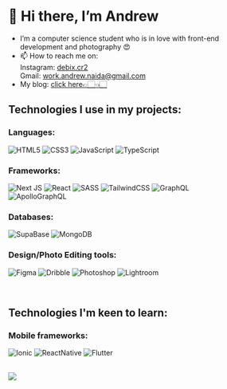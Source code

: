 <h1>👋 Hi there, I’m Andrew</h1>


- I’m a computer science student who is in love with front-end development and photography 😍
- 📫 How to reach me on: <br/>
    Instagram: [debix.cr2 ](https://www.instagram.com/debix.cr2/?next=%2F) <br/>
    Gmail: work.andrew.naida@gmail.com <br/>
- My blog: [click here👉🏻👈🏻](https://debix.vercel.app/)
 
<h2> Technologies I use in my projects: </h3>

<div>
  <h3>Languages:</h2>

  ![HTML5](https://img.shields.io/badge/html5-%23E34F26.svg?style=for-the-badge&logo=html5&logoColor=white)
  ![CSS3](https://img.shields.io/badge/css3-%231572B6.svg?style=for-the-badge&logo=css3&logoColor=white)
  ![JavaScript](https://img.shields.io/badge/javascript-%23323330.svg?style=for-the-badge&logo=javascript&logoColor=%23F7DF1E)
  ![TypeScript](https://img.shields.io/badge/typescript-%23007ACC.svg?style=for-the-badge&logo=typescript&logoColor=white)
</div>

<div>
  <h3>Frameworks:</h3>

  ![Next JS](https://img.shields.io/badge/Next-black?style=for-the-badge&logo=next.js&logoColor=white)
  ![React](https://img.shields.io/badge/react-%2320232a.svg?style=for-the-badge&logo=react&logoColor=%2361DAFB)
  ![SASS](https://img.shields.io/badge/SASS-hotpink.svg?style=for-the-badge&logo=SASS&logoColor=white)
  ![TailwindCSS](https://img.shields.io/badge/tailwindcss-%2338B2AC.svg?style=for-the-badge&logo=tailwind-css&logoColor=white)
  ![GraphQL](https://img.shields.io/badge/GraphQl-E10098?style=for-the-badge&logo=graphql&logoColor=white) <br/>
  ![ApolloGraphQL](https://img.shields.io/badge/Apollo%20GraphQL-311C87?&style=for-the-badge&logo=Apollo%20GraphQL&logoColor=white)
</div>

<div>
  <h3>Databases:</h3>

  ![SupaBase](https://img.shields.io/badge/Supabase-181818?style=for-the-badge&logo=supabase&logoColor=white)
  ![MongoDB](https://img.shields.io/badge/MongoDB-4EA94B?style=for-the-badge&logo=mongodb&logoColor=white)
</div>

<div>
<h3>Design/Photo Editing tools:</h3>
  
  ![Figma](https://img.shields.io/badge/Figma-F24E1E?style=for-the-badge&logo=figma&logoColor=white)
  ![Dribble](https://img.shields.io/badge/Dribbble-EA4C89?style=for-the-badge&logo=dribbble&logoColor=white) </a>
  ![Photoshop](https://img.shields.io/badge/Adobe%20Photoshop-31A8FF?style=for-the-badge&logo=Adobe%20Photoshop&logoColor=black)
  ![Lightroom](https://img.shields.io/badge/Adobe%20Lightroom-31A8FF?style=for-the-badge&logo=Adobe%20Lightroom&logoColor=white)
</div>

<br/>

<div>
  <h2>Technologies I'm keen to learn:</h2>
</div>

<div>
  <h3>Mobile frameworks:</h3>

  ![Ionic](https://img.shields.io/badge/Ionic-3880FF?style=for-the-badge&logo=ionic&logoColor=white)
  ![ReactNative](https://img.shields.io/badge/React_Native-20232A?style=for-the-badge&logo=react&logoColor=61DAFB)
  ![Flutter](https://img.shields.io/badge/Flutter-02569B?style=for-the-badge&logo=flutter&logoColor=white)
</div>

<br/>

<img src ="https://github-readme-stats.vercel.app/api?username=ddebixx&show_icons=true&bg_color=00000000" />

